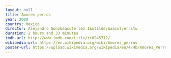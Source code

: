 ```yaml
---
layout: null
title: Amores perros
year: 2000
country: Mexico
director: Alejandro Gonz&aacute'lez I&ntilde;&aacut;erritu
duration: 2 hours and 33 minutes
imdb-url: http://www.imdb.com/title/tt0245712/
wikipedia-url: https://en.wikipedia.org/wiki/Amores_perros
poster-url: https://upload.wikimedia.org/wikipedia/en/4/4b/Amores_Perros_poster.jpg
---
```

